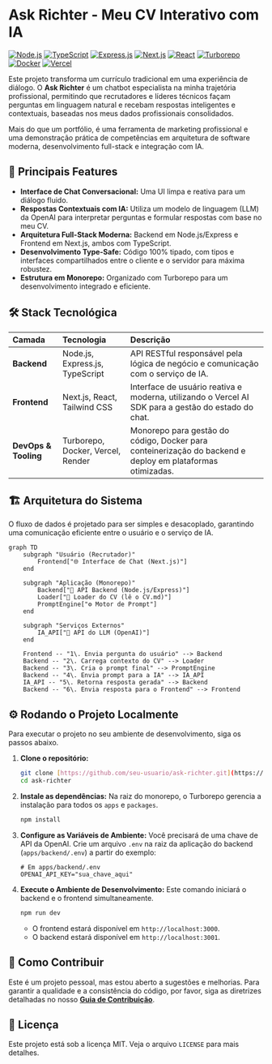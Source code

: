 # Ask Richter - Meu CV Interativo com IA

[![Node.js](https://img.shields.io/badge/Node.js-339933?style=for-the-badge&logo=nodedotjs&logoColor=white)](https://nodejs.org/)
[![TypeScript](https://img.shields.io/badge/TypeScript-3178C6?style=for-the-badge&logo=typescript&logoColor=white)](https://www.typescriptlang.org/)
[![Express.js](https://img.shields.io/badge/Express.js-000000?style=for-the-badge&logo=express&logoColor=white)](https://expressjs.com/)
[![Next.js](https://img.shields.io/badge/Next.js-000000?style=for-the-badge&logo=nextdotjs&logoColor=white)](https://nextjs.org/)
[![React](https://img.shields.io/badge/React-61DAFB?style=for-the-badge&logo=react&logoColor=black)](https://reactjs.org/)
[![Turborepo](https://img.shields.io/badge/Turborepo-EF4444?style=for-the-badge&logo=turborepo&logoColor=white)](https://turbo.build/)
[![Docker](https://img.shields.io/badge/Docker-2496ED?style=for-the-badge&logo=docker&logoColor=white)](https://www.docker.com/)
[![Vercel](https://img.shields.io/badge/Vercel-000000?style=for-the-badge&logo=vercel&logoColor=white)](https://vercel.com/)

Este projeto transforma um currículo tradicional em uma experiência de diálogo. O **Ask Richter** é um chatbot especialista na minha trajetória profissional, permitindo que recrutadores e líderes técnicos façam perguntas em linguagem natural e recebam respostas inteligentes e contextuais, baseadas nos meus dados profissionais consolidados.

Mais do que um portfólio, é uma ferramenta de marketing profissional e uma demonstração prática de competências em arquitetura de software moderna, desenvolvimento full-stack e integração com IA.

## 🚀 Principais Features

- **Interface de Chat Conversacional:** Uma UI limpa e reativa para um diálogo fluido.
- **Respostas Contextuais com IA:** Utiliza um modelo de linguagem (LLM) da OpenAI para interpretar perguntas e formular respostas com base no meu CV.
- **Arquitetura Full-Stack Moderna:** Backend em Node.js/Express e Frontend em Next.js, ambos com TypeScript.
- **Desenvolvimento Type-Safe:** Código 100% tipado, com tipos e interfaces compartilhados entre o cliente e o servidor para máxima robustez.
- **Estrutura em Monorepo:** Organizado com Turborepo para um desenvolvimento integrado e eficiente.

## 🛠️ Stack Tecnológica

| Camada               | Tecnologia                        | Descrição                                                                                                  |
| :------------------- | :-------------------------------- | :--------------------------------------------------------------------------------------------------------- |
| **Backend**          | Node.js, Express.js, TypeScript   | API RESTful responsável pela lógica de negócio e comunicação com o serviço de IA.                          |
| **Frontend**         | Next.js, React, Tailwind CSS      | Interface de usuário reativa e moderna, utilizando o Vercel AI SDK para a gestão do estado do chat.        |
| **DevOps & Tooling** | Turborepo, Docker, Vercel, Render | Monorepo para gestão do código, Docker para conteinerização do backend e deploy em plataformas otimizadas. |

## 🏗️ Arquitetura do Sistema

O fluxo de dados é projetado para ser simples e desacoplado, garantindo uma comunicação eficiente entre o usuário e o serviço de IA.

```mermaid
graph TD
    subgraph "Usuário (Recrutador)"
        Frontend["🌐 Interface de Chat (Next.js)"]
    end

    subgraph "Aplicação (Monorepo)"
        Backend["🔌 API Backend (Node.js/Express)"]
        Loader["📄 Loader do CV (lê o CV.md)"]
        PromptEngine["⚙️ Motor de Prompt"]
    end

    subgraph "Serviços Externos"
        IA_API["🤖 API do LLM (OpenAI)"]
    end

    Frontend -- "1\. Envia pergunta do usuário" --> Backend
    Backend -- "2\. Carrega contexto do CV" --> Loader
    Backend -- "3\. Cria o prompt final" --> PromptEngine
    Backend -- "4\. Envia prompt para a IA" --> IA_API
    IA_API -- "5\. Retorna resposta gerada" --> Backend
    Backend -- "6\. Envia resposta para o Frontend" --> Frontend

```

## ⚙️ Rodando o Projeto Localmente

Para executar o projeto no seu ambiente de desenvolvimento, siga os passos abaixo.

1.  **Clone o repositório:**

    ```bash
    git clone [https://github.com/seu-usuario/ask-richter.git](https://github.com/seu-usuario/ask-richter.git)
    cd ask-richter
    ```

2.  **Instale as dependências:**
    Na raiz do monorepo, o Turborepo gerencia a instalação para todos os `apps` e `packages`.

    ```bash
    npm install
    ```

3.  **Configure as Variáveis de Ambiente:**
    Você precisará de uma chave de API da OpenAI. Crie um arquivo `.env` na raiz da aplicação do backend (`apps/backend/.env`) a partir do exemplo:

    ```
    # Em apps/backend/.env
    OPENAI_API_KEY="sua_chave_aqui"
    ```

4.  **Execute o Ambiente de Desenvolvimento:**
    Este comando iniciará o backend e o frontend simultaneamente.

    ```bash
    npm run dev
    ```

      - O frontend estará disponível em `http://localhost:3000`.
      - O backend estará disponível em `http://localhost:3001`.

## 🤝 Como Contribuir

Este é um projeto pessoal, mas estou aberto a sugestões e melhorias. Para garantir a qualidade e a consistência do código, por favor, siga as diretrizes detalhadas no nosso **[Guia de Contribuição](https://www.google.com/search?q=CONTRIBUTING.md)**.

## 📄 Licença

Este projeto está sob a licença MIT. Veja o arquivo `LICENSE` para mais detalhes.
